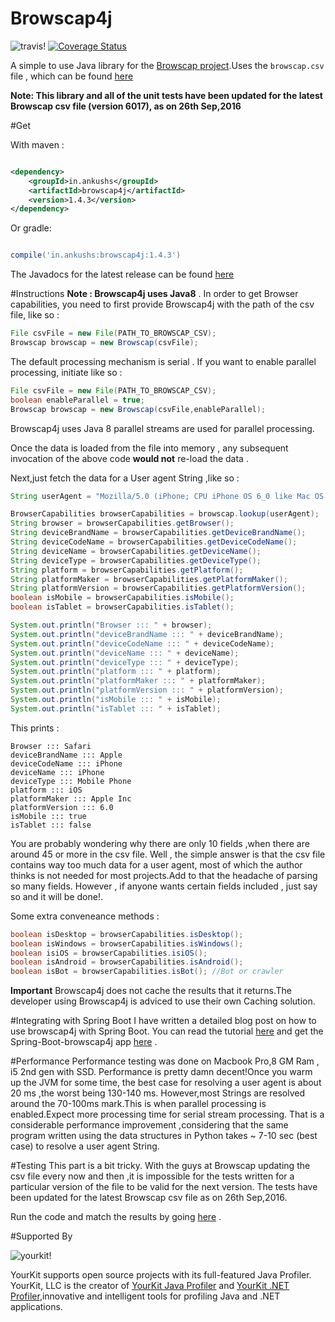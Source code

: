 # Browscap4j

![travis!](https://travis-ci.org/ankushs92/Browscap4j.svg?branch=master "travis")
[![Coverage Status](https://coveralls.io/repos/github/ankushs92/Browscap4j/badge.svg?branch=master)](https://coveralls.io/github/ankushs92/Browscap4j?branch=master)

A simple to use Java library for the [Browscap project](http://browscap.org/).Uses the `browscap.csv` file , which can be found [here](http://browscap.org/stream?q=BrowsCapCSV)

**Note: This library and all of the unit tests have been updated for the latest Browscap csv file (version 6017), as on 26th Sep,2016**

#Get 

With maven :

```xml

<dependency>
	<groupId>in.ankushs</groupId>
	<artifactId>browscap4j</artifactId>
	<version>1.4.3</version>
</dependency>

```

Or gradle:

```groovy

compile('in.ankushs:browscap4j:1.4.3')

```

The Javadocs for the latest release can be found [here](http://www.javadoc.io/doc/in.ankushs/browscap4j/1.4.3)

#Instructions
**Note : Browscap4j uses Java8** .
In order to get Browser capabilities, you need to first provide Browscap4j with the path of the csv file, like so :

```java
File csvFile = new File(PATH_TO_BROWSCAP_CSV);
Browscap browscap = new Browscap(csvFile);
```
The default processing mechanism is serial . If you want to enable parallel processing, initiate like so :

```java
File csvFile = new File(PATH_TO_BROWSCAP_CSV);
boolean enableParallel = true;
Browscap browscap = new Browscap(csvFile,enableParallel);
```

Browscap4j uses Java 8 parallel streams are used for parallel processing.


Once the data is loaded from the file into memory , any subsequent invocation of the above code **would not** re-load the data . 

Next,just fetch the data for a User agent String ,like so :

```java
String userAgent = "Mozilla/5.0 (iPhone; CPU iPhone OS 6_0 like Mac OS X) AppleWebKit/536.26 (KHTML, like Gecko) Version/6.0 Mobile/10A5376e Safari/8536.25";

BrowserCapabilities browserCapabilities = browscap.lookup(userAgent); 
String browser = browserCapabilities.getBrowser();
String deviceBrandName = browserCapabilities.getDeviceBrandName(); 
String deviceCodeName = browserCapabilities.getDeviceCodeName();
String deviceName = browserCapabilities.getDeviceName();
String deviceType = browserCapabilities.getDeviceType();
String platform = browserCapabilities.getPlatform();
String platformMaker = browserCapabilities.getPlatformMaker();
String platformVersion = browserCapabilities.getPlatformVersion();
boolean isMobile = browserCapabilities.isMobile();
boolean isTablet = browserCapabilities.isTablet();

System.out.println("Browser ::: " + browser);
System.out.println("deviceBrandName ::: " + deviceBrandName);
System.out.println("deviceCodeName ::: " + deviceCodeName);
System.out.println("deviceName ::: " + deviceName);
System.out.println("deviceType ::: " + deviceType);
System.out.println("platform ::: " + platform);
System.out.println("platformMaker ::: " + platformMaker);
System.out.println("platformVersion ::: " + platformVersion);
System.out.println("isMobile ::: " + isMobile);
System.out.println("isTablet ::: " + isTablet);
```

This prints : 
```
Browser ::: Safari
deviceBrandName ::: Apple
deviceCodeName ::: iPhone
deviceName ::: iPhone
deviceType ::: Mobile Phone
platform ::: iOS
platformMaker ::: Apple Inc
platformVersion ::: 6.0
isMobile ::: true
isTablet ::: false
```
You are probably wondering why there are only 10 fields ,when there are around 45 or more in the csv file. Well , the simple answer is that the csv file contains way too much data for a user agent, most of which the author thinks is not needed for most projects.Add to that the headache of parsing so many fields. 
However , if anyone wants certain fields included , just say so and it will be done!.

Some extra conveneance methods :

```java
boolean isDesktop = browserCapabilities.isDesktop();
boolean isWindows = browserCapabilities.isWindows();
boolean isiOS = browserCapabilities.isiOS();
boolean isAndroid = browserCapabilities.isAndroid();
boolean isBot = browserCapabilities.isBot(); //Bot or crawler
```

**Important** 
Browscap4j does not cache the results that it returns.The developer using Browscap4j is adviced to use their own Caching solution.

#Integrating with Spring Boot
I have written a detailed blog post on how to use browscap4j with Spring Boot. You can read the tutorial [here](http://ankushs92.github.io/libraries/2016/05/12/browscap4j.html) and get the Spring-Boot-browscap4j app [here](https://github.com/ankushs92/Spring-Boot-browscap4j) .

#Performance
Performance testing was done on Macbook Pro,8 GM Ram , i5 2nd gen with SSD.
Performance is pretty damn decent!Once you warm up the JVM for some time, the best case for resolving a user agent is about 20 ms ,the worst being 130-140 ms.
However,most Strings are resolved around the 70-100ms mark.This is when parallel processing is enabled.Expect more processing time for serial stream processing.
That is a considerable performance improvement ,considering that the same program written using the data structures in Python takes ~ 7-10 sec (best case) to resolve a user agent String.

#Testing
This part is a bit tricky. With the guys at Browscap updating the csv file every now and then ,it is impossible for the tests written for a particular version of the file to be valid for the next version.
The tests have been updated for the latest Browscap csv file as on 26th Sep,2016.
 
Run the code and match the results by going [here](http://browscap.org/ua-lookup) .

#Supported By

![yourkit!](https://www.yourkit.com/images/yklogo.png "yourkit")


YourKit supports open source projects with its full-featured Java Profiler.
YourKit, LLC is the creator of [YourKit Java Profiler](https://www.yourkit.com/java/profiler/index.jsp) and [YourKit .NET Profiler](https://www.yourkit.com/.net/profiler/index.jsp),innovative and intelligent tools for profiling Java and .NET applications.

